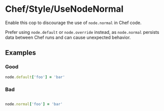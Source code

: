 # Chef/Style/UseNodeNormal

Enable this cop to discourage the use of `node.normal` in Chef code.

Prefer using `node.default` or `node.override` instead, as `node.normal` persists data between Chef runs and can cause unexpected behavior.

## Examples

### Good

```ruby
node.default['foo'] = 'bar'

```
### Bad

```ruby

node.normal['foo'] = 'bar'
```


